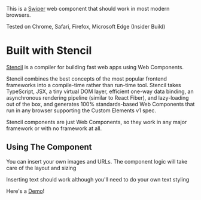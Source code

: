 This is a [Swiper](https://swiperjs.com) web component that should work in most modern browsers.

Tested on Chrome, Safari, Firefox, Microsoft Edge (Insider Build)

# Built with Stencil

[Stencil](https://stenciljs.com) is a compiler for building fast web apps using Web Components.

Stencil combines the best concepts of the most popular frontend frameworks into a compile-time rather than run-time tool.  Stencil takes TypeScript, JSX, a tiny virtual DOM layer, efficient one-way data binding, an asynchronous rendering pipeline (similar to React Fiber), and lazy-loading out of the box, and generates 100% standards-based Web Components that run in any browser supporting the Custom Elements v1 spec.

Stencil components are just Web Components, so they work in any major framework or with no framework at all.

## Using The Component
You can insert your own images and URLs. The component logic will take care of the layout and sizing

Inserting text should work although you'll need to do your own text styling

Here's a [Demo](http://danecole.com/swipertest/)!
